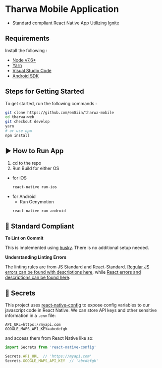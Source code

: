 #  Tharwa Mobile Application

* Standard compliant React Native App Utilizing [Ignite](https://github.com/infinitered/ignite)

## Requirements
Install the following :
 - [Node v7.6+](https://nodejs.org/en/download/current/)
 - [Yarn](https://yarnpkg.com/en/docs/install)
 - [Visual Studio Code](https://code.visualstudio.com/download)
 - [Android SDK](https://code.visualstudio.com/download)

## Steps for Getting Started

To get started, run the following commands : 

```bash
git clone https://github.com/emGiin/tharwa-mobile
cd tharwa-web
git checkout develop
yarn
# or use npm
npm install
```


## :arrow_forward: How to Run App

1. cd to the repo
2. Run Build for either OS
  * for iOS
    ```bash
    react-native run-ios
    ```
  * for Android
    * Run Genymotion 
    ```bash
    react-native run-android
    ```

## :no_entry_sign: Standard Compliant

**To Lint on Commit**

This is implemented using [husky](https://github.com/typicode/husky). There is no additional setup needed.

**Understanding Linting Errors**

The linting rules are from JS Standard and React-Standard.  [Regular JS errors can be found with descriptions here](http://eslint.org/docs/rules/), while [React errors and descriptions can be found here](https://github.com/yannickcr/eslint-plugin-react).

## :closed_lock_with_key: Secrets

This project uses [react-native-config](https://github.com/luggit/react-native-config) to expose config variables to our javascript code in React Native. We can store API keys
and other sensitive information in a `.env` file:

```
API_URL=https://myapi.com
GOOGLE_MAPS_API_KEY=abcdefgh
```

and access them from React Native like so:

```js
import Secrets from 'react-native-config'

Secrets.API_URL  // 'https://myapi.com'
Secrets.GOOGLE_MAPS_API_KEY  // 'abcdefgh'
```